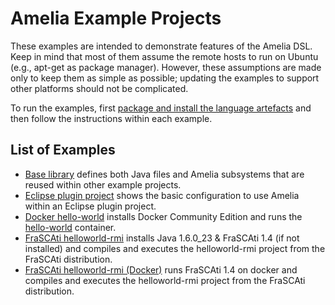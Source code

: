 # Amelia Example Projects

These examples are intended to demonstrate features of the Amelia DSL. Keep in mind that most of them assume the remote hosts to run on Ubuntu (e.g., apt-get as package manager). However, these assumptions are made only to keep them as simple as possible; updating the examples to support other platforms should not be complicated.

To run the examples, first [package and install the language artefacts](/README.md#compiling-from-sources) and then follow the instructions within each example.

## List of Examples

- [Base library](base) defines both Java files and Amelia subsystems that are reused within other example projects.
- [Eclipse plugin project](eclipse-plugin-project) shows the basic configuration to use Amelia within an Eclipse plugin project.
- [Docker hello-world](docker-hello-world) installs Docker Community Edition and runs the [hello-world](https://hub.docker.com/_/hello-world/) container.
- [FraSCAti helloworld-rmi](frascati-helloworld-rmi) installs Java 1.6.0_23 & FraSCAti 1.4 (if not installed) and compiles and executes the helloworld-rmi project from the FraSCAti distribution.
- [FraSCAti helloworld-rmi (Docker)](frascati-docker-helloworld-rmi) runs FraSCAti 1.4 on docker and compiles and executes the helloworld-rmi project from the FraSCAti distribution.
